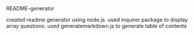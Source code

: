 README-generator

created readme generator using node.js.
used inquirer package to display array questions. 
used generatemarkdown.js to generate table of contents